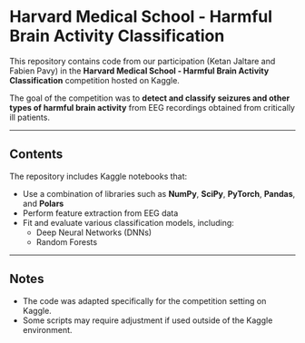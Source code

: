 # Harvard Medical School - Harmful Brain Activity Classification

This repository contains code from our participation (Ketan Jaltare and Fabien Pavy) in the **Harvard Medical School - Harmful Brain Activity Classification** competition hosted on Kaggle.

The goal of the competition was to **detect and classify seizures and other types of harmful brain activity** from EEG recordings obtained from critically ill patients.

---

## Contents

The repository includes Kaggle notebooks that:

- Use a combination of libraries such as **NumPy**, **SciPy**, **PyTorch**, **Pandas**, and **Polars**
- Perform feature extraction from EEG data
- Fit and evaluate various classification models, including:
  - Deep Neural Networks (DNNs)
  - Random Forests

---

## Notes

- The code was adapted specifically for the competition setting on Kaggle.
- Some scripts may require adjustment if used outside of the Kaggle environment.

